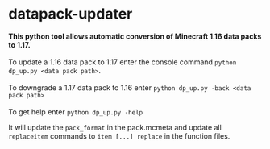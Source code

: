 # datapack-updater
<b>This python tool allows automatic conversion of Minecraft 1.16 data packs to 1.17.</b><br><br>
To update a 1.16 data pack to 1.17 enter the console command ```python dp_up.py <data pack path>```.<br><br>
To downgrade a 1.17 data pack to 1.16 enter ```python dp_up.py -back <data pack path>```<br><br>
To get help enter ```python dp_up.py -help```



It will update the ```pack_format``` in the pack.mcmeta and update all ```replaceitem``` commands to ```item [...] replace``` in the function files. 
